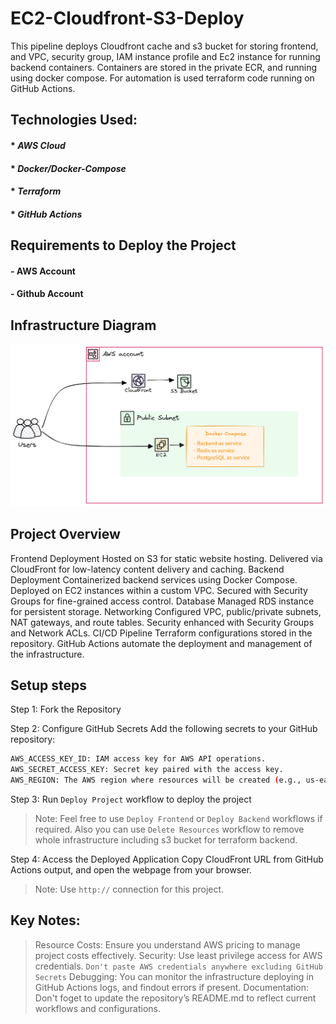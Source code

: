 # EC2-Cloudfront-S3-Deploy
This pipeline deploys Cloudfront cache and s3 bucket for storing frontend, and VPC, security group, IAM instance profile and Ec2 instance for running backend containers. Containers are stored in the private ECR, and running using docker compose. For automation is used terraform code running on GitHub Actions.


## Technologies Used:

#### * _AWS Cloud_
#### * _Docker/Docker-Compose_
#### * _Terraform_
#### * _GitHub Actions_

## Requirements to Deploy the Project
#### - AWS Account
#### - Github Account

## Infrastructure Diagram

![alt text](infrastructure.png)



## Project Overview
Frontend Deployment
Hosted on S3 for static website hosting.
Delivered via CloudFront for low-latency content delivery and caching.
Backend Deployment
Containerized backend services using Docker Compose.
Deployed on EC2 instances within a custom VPC.
Secured with Security Groups for fine-grained access control.
Database
Managed RDS instance for persistent storage.
Networking
Configured VPC, public/private subnets, NAT gateways, and route tables.
Security enhanced with Security Groups and Network ACLs.
CI/CD Pipeline
Terraform configurations stored in the repository.
GitHub Actions automate the deployment and management of the infrastructure.


## Setup steps
Step 1: Fork the Repository 

Step 2: Configure GitHub Secrets
Add the following secrets to your GitHub repository:
```sh
AWS_ACCESS_KEY_ID: IAM access key for AWS API operations.
AWS_SECRET_ACCESS_KEY: Secret key paired with the access key.
AWS_REGION: The AWS region where resources will be created (e.g., us-east-1).
```

Step 3: Run `Deploy Project` workflow to deploy the project
> Note: Feel free to use `Deploy Frontend` or `Deploy Backend` workflows if required. Also you can use `Delete Resources` workflow to remove whole infrastructure including s3 bucket for terraform backend.

Step 4: Access the Deployed Application
Copy CloudFront URL from GitHub Actions output, and open the webpage from your browser.
> Note: Use `http://` connection for this project.

## Key Notes:
> Resource Costs: Ensure you understand AWS pricing to manage project costs effectively.
> Security: Use least privilege access for AWS credentials. `Don't paste AWS credentials anywhere excluding GitHub Secrets`
> Debugging: You can monitor the infrastructure deploying in GitHub Actions logs, and findout errors if present.
> Documentation: Don't foget to update the repository’s README.md to reflect current workflows and configurations.
